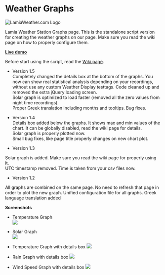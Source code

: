 # Weather Graphs  
![LamiaWeather.com Logo](http://www.lamiaweather.com/images/logo.png)  

Lamia Weather Station Graphs page. This is the standalone script version for creating the weather graphs on our page. Make sure
you read the wiki page on how to properly configure them.

<strong> <a href="http://www.euacosmos.com/weather/">Live demo</a> </strong>  

Before start using the script, read the <a href="https://github.com/Virtuosofriend/weathergraphs/wiki/"> Wiki page</a>.  

- Version 1.5  
Completely changed the details box at the bottom of the graphs. You now can show real statistical analysis depending on your recordings, without use any custom Weather Display testtags.
Code cleaned up and removed the extra jQuery loading screen.  
Solar graph is optimized to load faster (removed all the zero values from night time recordings).  
Proper Greek translation including months and tooltips.
Bug fixes.

- Version 1.4  
Details box added below the graphs. It shows max and min values of the chart. It can be globally disabled, read the wiki page for details.  
Solar graph is properly plotted now.  
Small bug fixes, like page title properly changes on new chart plot.  

- Version 1.3

Solar graph is added. Make sure you read the wiki page for properly using it.  
UTC timestamp removed. Time is taken from your csv files now.

- Version 1.2

All graphs are combined on the same page. No need to refresh that page in order to plot the new graph.
Unified configuration file for all graphs.
Greek language translation added

**Screenshots** 

- Temperature Graph  
![](http://www.euacosmos.com/vf/github/weathergraphs/graphs_screens/temp.jpg)  
- Solar Graph  
![](http://www.euacosmos.com/vf/github/weathergraphs/graphs_screens/solar.jpg)  

- Temperature Graph with details box
![](http://www.euacosmos.com/vf/github/weathergraphs/graphs_screens/newtemp.png)
- Rain Graph with details box
![](http://www.euacosmos.com/vf/github/weathergraphs/graphs_screens/newrain.png)
- Wind Speed Graph with details box
![](http://www.euacosmos.com/vf/github/weathergraphs/graphs_screens/newwind.png)
